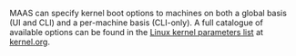 <!-- deb-2-7-cli
||2.7|2.8|2.9|
|-----:|:-----:|:-----:|:-----:|
|Snap|[CLI](/t/kernel-boot-options/2778) ~ [UI](/t/kernel-boot-options/2779)|[CLI](/t/kernel-boot-options/2780) ~ [UI](/t/kernel-boot-options/2781)|[CLI](/t/kernel-boot-options/2782) ~ [UI](/t/kernel-boot-options/2783)|
|Packages|CLI ~ [UI](/t/kernel-boot-options/2785)|[CLI](/t/kernel-boot-options/2786) ~ [UI](/t/kernel-boot-options/2787)|[CLI](/t/kernel-boot-options/2788) ~ [UI](/t/kernel-boot-options/2789)|
 deb-2-7-cli -->

<!-- deb-2-7-ui
||2.7|2.8|2.9|
|-----:|:-----:|:-----:|:-----:|
|Snap|[CLI](/t/kernel-boot-options/2778) ~ [UI](/t/kernel-boot-options/2779)|[CLI](/t/kernel-boot-options/2780) ~ [UI](/t/kernel-boot-options/2781)|[CLI](/t/kernel-boot-options/2782) ~ [UI](/t/kernel-boot-options/2783)|
|Packages|[CLI](/t/kernel-boot-options/2784) ~ UI|[CLI](/t/kernel-boot-options/2786) ~ [UI](/t/kernel-boot-options/2787)|[CLI](/t/kernel-boot-options/2788) ~ [UI](/t/kernel-boot-options/2789)|
 deb-2-7-ui -->

<!-- deb-2-8-cli
||2.7|2.8|2.9|
|-----:|:-----:|:-----:|:-----:|
|Snap|[CLI](/t/kernel-boot-options/2778) ~ [UI](/t/kernel-boot-options/2779)|[CLI](/t/kernel-boot-options/2780) ~ [UI](/t/kernel-boot-options/2781)|[CLI](/t/kernel-boot-options/2782) ~ [UI](/t/kernel-boot-options/2783)|
|Packages|[CLI](/t/kernel-boot-options/2784) ~ [UI](/t/kernel-boot-options/2785)|CLI ~ [UI](/t/kernel-boot-options/2787)|[CLI](/t/kernel-boot-options/2788) ~ [UI](/t/kernel-boot-options/2789)|
 deb-2-8-cli -->

<!-- deb-2-8-ui
||2.7|2.8|2.9|
|-----:|:-----:|:-----:|:-----:|
|Snap|[CLI](/t/kernel-boot-options/2778) ~ [UI](/t/kernel-boot-options/2779)|[CLI](/t/kernel-boot-options/2780) ~ [UI](/t/kernel-boot-options/2781)|[CLI](/t/kernel-boot-options/2782) ~ [UI](/t/kernel-boot-options/2783)|
|Packages|[CLI](/t/kernel-boot-options/2784) ~ [UI](/t/kernel-boot-options/2785)|[CLI](/t/kernel-boot-options/2786) ~ UI|[CLI](/t/kernel-boot-options/2788) ~ [UI](/t/kernel-boot-options/2789)|
 deb-2-8-ui -->

<!-- deb-2-9-cli
||2.7|2.8|2.9|
|-----:|:-----:|:-----:|:-----:|
|Snap|[CLI](/t/kernel-boot-options/2778) ~ [UI](/t/kernel-boot-options/2779)|[CLI](/t/kernel-boot-options/2780) ~ [UI](/t/kernel-boot-options/2781)|[CLI](/t/kernel-boot-options/2782) ~ [UI](/t/kernel-boot-options/2783)|
|Packages|[CLI](/t/kernel-boot-options/2784) ~ [UI](/t/kernel-boot-options/2785)|[CLI](/t/kernel-boot-options/2786) ~ [UI](/t/kernel-boot-options/2787)|CLI ~ [UI](/t/kernel-boot-options/2789)|
 deb-2-9-cli -->

<!-- deb-2-9-ui
||2.7|2.8|2.9|
|-----:|:-----:|:-----:|:-----:|
|Snap|[CLI](/t/kernel-boot-options/2778) ~ [UI](/t/kernel-boot-options/2779)|[CLI](/t/kernel-boot-options/2780) ~ [UI](/t/kernel-boot-options/2781)|[CLI](/t/kernel-boot-options/2782) ~ [UI](/t/kernel-boot-options/2783)|
|Packages|[CLI](/t/kernel-boot-options/2784) ~ [UI](/t/kernel-boot-options/2785)|[CLI](/t/kernel-boot-options/2786) ~ [UI](/t/kernel-boot-options/2787)|[CLI](/t/kernel-boot-options/2788) ~ UI|
 deb-2-9-ui -->

<!-- snap-2-7-cli
||2.7|2.8|2.9|
|-----:|:-----:|:-----:|:-----:|
|Snap|CLI ~ [UI](/t/kernel-boot-options/2779)|[CLI](/t/kernel-boot-options/2780) ~ [UI](/t/kernel-boot-options/2781)|[CLI](/t/kernel-boot-options/2782) ~ [UI](/t/kernel-boot-options/2783)|
|Packages|[CLI](/t/kernel-boot-options/2784) ~ [UI](/t/kernel-boot-options/2785)|[CLI](/t/kernel-boot-options/2786) ~ [UI](/t/kernel-boot-options/2787)|[CLI](/t/kernel-boot-options/2788) ~ [UI](/t/kernel-boot-options/2789)|
 snap-2-7-cli -->

<!-- snap-2-7-ui
||2.7|2.8|2.9|
|-----:|:-----:|:-----:|:-----:|
|Snap|[CLI](/t/kernel-boot-options/2778) ~ UI|[CLI](/t/kernel-boot-options/2780) ~ [UI](/t/kernel-boot-options/2781)|[CLI](/t/kernel-boot-options/2782) ~ [UI](/t/kernel-boot-options/2783)|
|Packages|[CLI](/t/kernel-boot-options/2784) ~ [UI](/t/kernel-boot-options/2785)|[CLI](/t/kernel-boot-options/2786) ~ [UI](/t/kernel-boot-options/2787)|[CLI](/t/kernel-boot-options/2788) ~ [UI](/t/kernel-boot-options/2789)|
 snap-2-7-ui -->

<!-- snap-2-8-cli
||2.7|2.8|2.9|
|-----:|:-----:|:-----:|:-----:|
|Snap|[CLI](/t/kernel-boot-options/2778) ~ [UI](/t/kernel-boot-options/2779)|CLI ~ [UI](/t/kernel-boot-options/2781)|[CLI](/t/kernel-boot-options/2782) ~ [UI](/t/kernel-boot-options/2783)|
|Packages|[CLI](/t/kernel-boot-options/2784) ~ [UI](/t/kernel-boot-options/2785)|[CLI](/t/kernel-boot-options/2786) ~ [UI](/t/kernel-boot-options/2787)|[CLI](/t/kernel-boot-options/2788) ~ [UI](/t/kernel-boot-options/2789)|
 snap-2-8-cli -->

<!-- snap-2-8-ui
||2.7|2.8|2.9|
|-----:|:-----:|:-----:|:-----:|
|Snap|[CLI](/t/kernel-boot-options/2778) ~ [UI](/t/kernel-boot-options/2779)|[CLI](/t/kernel-boot-options/2780) ~ UI|[CLI](/t/kernel-boot-options/2782) ~ [UI](/t/kernel-boot-options/2783)|
|Packages|[CLI](/t/kernel-boot-options/2784) ~ [UI](/t/kernel-boot-options/2785)|[CLI](/t/kernel-boot-options/2786) ~ [UI](/t/kernel-boot-options/2787)|[CLI](/t/kernel-boot-options/2788) ~ [UI](/t/kernel-boot-options/2789)|
 snap-2-8-ui -->

<!-- snap-2-9-cli
||2.7|2.8|2.9|
|-----:|:-----:|:-----:|:-----:|
|Snap|[CLI](/t/kernel-boot-options/2778) ~ [UI](/t/kernel-boot-options/2779)|[CLI](/t/kernel-boot-options/2780) ~ [UI](/t/kernel-boot-options/2781)|CLI ~ [UI](/t/kernel-boot-options/2783)|
|Packages|[CLI](/t/kernel-boot-options/2784) ~ [UI](/t/kernel-boot-options/2785)|[CLI](/t/kernel-boot-options/2786) ~ [UI](/t/kernel-boot-options/2787)|[CLI](/t/kernel-boot-options/2788) ~ [UI](/t/kernel-boot-options/2789)|
 snap-2-9-cli -->

<!-- snap-2-9-ui
||2.7|2.8|2.9|
|-----:|:-----:|:-----:|:-----:|
|Snap|[CLI](/t/kernel-boot-options/2778) ~ [UI](/t/kernel-boot-options/2779)|[CLI](/t/kernel-boot-options/2780) ~ [UI](/t/kernel-boot-options/2781)|[CLI](/t/kernel-boot-options/2782) ~ UI|
|Packages|[CLI](/t/kernel-boot-options/2784) ~ [UI](/t/kernel-boot-options/2785)|[CLI](/t/kernel-boot-options/2786) ~ [UI](/t/kernel-boot-options/2787)|[CLI](/t/kernel-boot-options/2788) ~ [UI](/t/kernel-boot-options/2789)|
 snap-2-9-ui -->

MAAS can specify kernel boot options to machines on both a global basis (UI and CLI) and a per-machine basis (CLI-only). A full catalogue of available options can be found in the [Linux kernel parameters list](https://www.kernel.org/doc/html/latest/admin-guide/kernel-parameters.html) at [kernel.org](https://www.kernel.org).

<!-- snap-2-7-ui snap-2-8-ui snap-2-9-ui deb-2-7-ui deb-2-8-ui deb-2-9-ui

<a href="#heading--global-kernel-boot-options"><h2 id="heading--global-kernel-boot-options">Global kernel boot options</h2></a>

To set kernel boot options globally, as an admin, open the 'Settings' page and on the 'General' tab scroll down to the 'Global Kernel Parameters' section:

<a href="https://assets.ubuntu.com/v1/8b793b6d-nodes-kernel-options__2.2_global.png" target = "_blank"><img src="https://assets.ubuntu.com/v1/8b793b6d-nodes-kernel-options__2.2_global.png"></a>

Type in the desired (space separated) options and click 'Save'. The contents of the field will be used as-is. Do not use extra characters.
snap-2-7-ui snap-2-8-ui snap-2-9-ui deb-2-7-ui deb-2-8-ui deb-2-9-ui -->

<!-- snap-2-7-cli snap-2-8-cli snap-2-9-cli deb-2-7-cli deb-2-8-cli deb-2-9-cli

#### Two questions you may have:

1. [How can I set global kernel boot options for all machines?](#heading--global-kernel-boot-options)
2. [How can I set kernel boot options for a specific machine?](#heading--per-node-kernel-boot-options)

<a href="#heading--cli"><h2 id="heading--cli">Global kernel boot options</h2></a>

You can set kernel boot options and apply them to all machines with the CLI command:

``` bash
maas $PROFILE maas set-config name=kernel_opts value='$KERNEL_OPTIONS'
```

<a href="#heading--per-node-kernel-boot-options"><h2 id="heading--per-node-kernel-boot-options">Per-machine kernel boot options</h2></a>

Per-machine kernel boot options are set using the CLI.

[note]
Per-machine boot options take precedence to global ones.
[/note]

To specify kernel boot options for an individual machine, first create a tag:

``` bash
maas $PROFILE tags create name='$TAG_NAME' \
    comment='$COMMENT' kernel_opts='$KERNEL_OPTIONS'
```

For example:

``` bash
maas $PROFILE tags create name='nomodeset' \
    comment='nomodeset kernel option' kernel_opts='nomodeset vga'
```

Next, assign the tag to the machine in question:

``` bash
maas $PROFILE tag update-nodes $TAG_NAME add=$SYSTEM_ID
```

If multiple tags attached to a machine have the `kernel_opts` defined, MAAS uses the first one found, in alphabetical order.

See the [CLI tag management](/t/cli-tag-management/801) section for more information about using the CLI to manage tags.
snap-2-7-cli snap-2-8-cli snap-2-9-cli deb-2-7-cli deb-2-8-cli deb-2-9-cli -->
